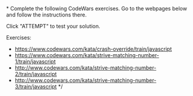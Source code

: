 \*
Complete the following CodeWars exercises. Go to the webpages below and follow the instructions there.

Click "ATTEMPT" to test your solution.

Exercises:

- https://www.codewars.com/kata/crash-override/train/javascript
- https://www.codewars.com/kata/strive-matching-number-1/train/javascript
- http://www.codewars.com/kata/strive-matching-number-2/train/javascript
- http://www.codewars.com/kata/strive-matching-number-3/train/javascript
  \*/
